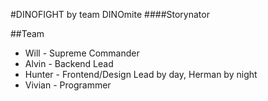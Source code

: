 #DINOFIGHT by team DINOmite
####Storynator

##Team
* Will - Supreme Commander
* Alvin - Backend Lead
* Hunter - Frontend/Design Lead by day, Herman by night
* Vivian - Programmer